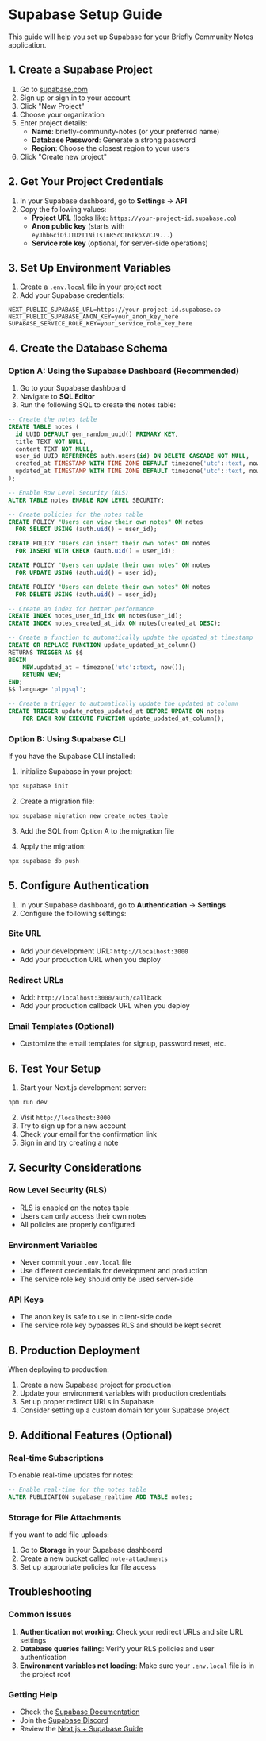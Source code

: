 # Supabase Setup Guide

This guide will help you set up Supabase for your Briefly Community Notes application.

## 1. Create a Supabase Project

1. Go to [supabase.com](https://supabase.com)
2. Sign up or sign in to your account
3. Click "New Project"
4. Choose your organization
5. Enter project details:
   - **Name**: briefly-community-notes (or your preferred name)
   - **Database Password**: Generate a strong password
   - **Region**: Choose the closest region to your users
6. Click "Create new project"

## 2. Get Your Project Credentials

1. In your Supabase dashboard, go to **Settings** → **API**
2. Copy the following values:
   - **Project URL** (looks like: `https://your-project-id.supabase.co`)
   - **Anon public key** (starts with `eyJhbGciOiJIUzI1NiIsInR5cCI6IkpXVCJ9...`)
   - **Service role key** (optional, for server-side operations)

## 3. Set Up Environment Variables

1. Create a `.env.local` file in your project root
2. Add your Supabase credentials:

```env
NEXT_PUBLIC_SUPABASE_URL=https://your-project-id.supabase.co
NEXT_PUBLIC_SUPABASE_ANON_KEY=your_anon_key_here
SUPABASE_SERVICE_ROLE_KEY=your_service_role_key_here
```

## 4. Create the Database Schema

### Option A: Using the Supabase Dashboard (Recommended)

1. Go to your Supabase dashboard
2. Navigate to **SQL Editor**
3. Run the following SQL to create the notes table:

```sql
-- Create the notes table
CREATE TABLE notes (
  id UUID DEFAULT gen_random_uuid() PRIMARY KEY,
  title TEXT NOT NULL,
  content TEXT NOT NULL,
  user_id UUID REFERENCES auth.users(id) ON DELETE CASCADE NOT NULL,
  created_at TIMESTAMP WITH TIME ZONE DEFAULT timezone('utc'::text, now()) NOT NULL,
  updated_at TIMESTAMP WITH TIME ZONE DEFAULT timezone('utc'::text, now()) NOT NULL
);

-- Enable Row Level Security (RLS)
ALTER TABLE notes ENABLE ROW LEVEL SECURITY;

-- Create policies for the notes table
CREATE POLICY "Users can view their own notes" ON notes
  FOR SELECT USING (auth.uid() = user_id);

CREATE POLICY "Users can insert their own notes" ON notes
  FOR INSERT WITH CHECK (auth.uid() = user_id);

CREATE POLICY "Users can update their own notes" ON notes
  FOR UPDATE USING (auth.uid() = user_id);

CREATE POLICY "Users can delete their own notes" ON notes
  FOR DELETE USING (auth.uid() = user_id);

-- Create an index for better performance
CREATE INDEX notes_user_id_idx ON notes(user_id);
CREATE INDEX notes_created_at_idx ON notes(created_at DESC);

-- Create a function to automatically update the updated_at timestamp
CREATE OR REPLACE FUNCTION update_updated_at_column()
RETURNS TRIGGER AS $$
BEGIN
    NEW.updated_at = timezone('utc'::text, now());
    RETURN NEW;
END;
$$ language 'plpgsql';

-- Create a trigger to automatically update the updated_at column
CREATE TRIGGER update_notes_updated_at BEFORE UPDATE ON notes
    FOR EACH ROW EXECUTE FUNCTION update_updated_at_column();
```

### Option B: Using Supabase CLI

If you have the Supabase CLI installed:

1. Initialize Supabase in your project:
```bash
npx supabase init
```

2. Create a migration file:
```bash
npx supabase migration new create_notes_table
```

3. Add the SQL from Option A to the migration file

4. Apply the migration:
```bash
npx supabase db push
```

## 5. Configure Authentication

1. In your Supabase dashboard, go to **Authentication** → **Settings**
2. Configure the following settings:

### Site URL
- Add your development URL: `http://localhost:3000`
- Add your production URL when you deploy

### Redirect URLs
- Add: `http://localhost:3000/auth/callback`
- Add your production callback URL when you deploy

### Email Templates (Optional)
- Customize the email templates for signup, password reset, etc.

## 6. Test Your Setup

1. Start your Next.js development server:
```bash
npm run dev
```

2. Visit `http://localhost:3000`
3. Try to sign up for a new account
4. Check your email for the confirmation link
5. Sign in and try creating a note

## 7. Security Considerations

### Row Level Security (RLS)
- RLS is enabled on the notes table
- Users can only access their own notes
- All policies are properly configured

### Environment Variables
- Never commit your `.env.local` file
- Use different credentials for development and production
- The service role key should only be used server-side

### API Keys
- The anon key is safe to use in client-side code
- The service role key bypasses RLS and should be kept secret

## 8. Production Deployment

When deploying to production:

1. Create a new Supabase project for production
2. Update your environment variables with production credentials
3. Set up proper redirect URLs in Supabase
4. Consider setting up a custom domain for your Supabase project

## 9. Additional Features (Optional)

### Real-time Subscriptions
To enable real-time updates for notes:

```sql
-- Enable real-time for the notes table
ALTER PUBLICATION supabase_realtime ADD TABLE notes;
```

### Storage for File Attachments
If you want to add file uploads:

1. Go to **Storage** in your Supabase dashboard
2. Create a new bucket called `note-attachments`
3. Set up appropriate policies for file access

## Troubleshooting

### Common Issues

1. **Authentication not working**: Check your redirect URLs and site URL settings
2. **Database queries failing**: Verify your RLS policies and user authentication
3. **Environment variables not loading**: Make sure your `.env.local` file is in the project root

### Getting Help

- Check the [Supabase Documentation](https://supabase.com/docs)
- Join the [Supabase Discord](https://discord.supabase.com)
- Review the [Next.js + Supabase Guide](https://supabase.com/docs/guides/getting-started/quickstarts/nextjs)
